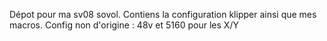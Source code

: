 Dépot pour ma sv08 sovol.
Contiens la configuration klipper ainsi que mes macros.
Config non d'origine : 48v et 5160 pour les X/Y
